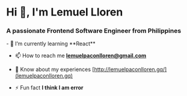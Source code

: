 <h1 align="left">Hi 👋, I'm Lemuel Lloren</h1>
<h3 align="left">A passionate Frontend Software Engineer from Philippines</h3>
- 🌱 I’m currently learning **React**

- 📫 How to reach me **lemuelpaconlloren@gmail.com**

- 📄 Know about my experiences [http://lemuelpaconlloren.gq/](lemuelpaconlloren.gq)

- ⚡ Fun fact **I think I am error**
